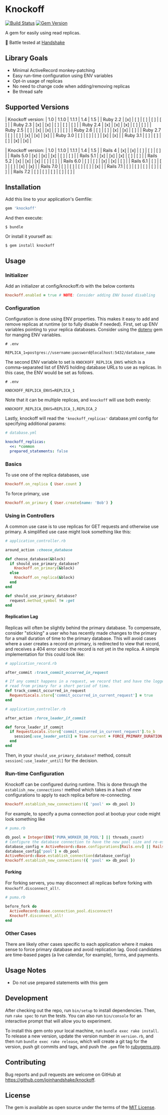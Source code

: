 # Knockoff

[![Build Status](https://github.com/joinhandshake/knockoff/actions/workflows/ruby.yml/badge.svg)](https://github.com/joinhandshake/knockoff/actions)
[![Gem Version](https://badge.fury.io/rb/knockoff.svg)](https://badge.fury.io/rb/knockoff)

A gem for easily using read replicas.

:handshake: Battle tested at [Handshake](https://joinhandshake.com/)

## Library Goals

* Minimal ActiveRecord monkey-patching
* Easy run-time configuration using ENV variables
* Opt-in usage of replicas
* No need to change code when adding/removing replicas
* Be thread safe

## Supported Versions

| Knockoff version: | 1.0 | 1.1.0 | 1.1.1 | 1.4 | 1.5 |
| Ruby 2.2 | [x] | [ ] | [ ] | [ ] | [ ] |
| Ruby 2.3 | [x] | [x] | [ ] | [ ] | [ ] |
| Ruby 2.4 | [x] | [x] | [x] | [ ] | [ ] |
| Ruby 2.5 | [ ] | [x] | [x] | [ ] | [ ] |
| Ruby 2.6 | [ ] | [ ] | [x] | [x] | [ ] |
| Ruby 2.7 | [ ] | [ ] | [x] | [x] | [x] |
| Ruby 3.0 | [ ] | [ ] | [ ] | [x] | [x] |
| Ruby 3.1 | [ ] | [ ] | [ ] | [x] | [x] |

| Knockoff version: | 1.0 | 1.1.0 | 1.1.1 | 1.4 | 1.5 |
| Rails 4 | [x] | [x] | [ ] | [ ] | [ ] |
| Rails 5.0 | [x] | [x] | [x] | [ ] | [ ] |
| Rails 5.1 | [x] | [x] | [x] | [ ] | [ ] |
| Rails 5.2 | [x] | [x] | [x] | [ ] | [ ] |
| Rails 6.0 | [ ] | [ ] | [x] | [x] | [ ] |
| Rails 6.1 | [ ] | [ ] | [ ] | [x] | [x] |
| Rails 7.0 | [ ] | [ ] | [ ] | [ ] | [x] |
| Rails 7.1 | [ ] | [ ] | [ ] | [ ] | [ ] |
| Rails 7.2 | [ ] | [ ] | [ ] | [ ] | [ ] |


## Installation

Add this line to your application's Gemfile:

```ruby
gem 'knockoff'
```

And then execute:

    $ bundle

Or install it yourself as:

    $ gem install knockoff

## Usage

### Initializer

Add an initializer at config/knockoff.rb with the below contents

```ruby
Knockoff.enabled = true # NOTE: Consider adding ENV based disabling
```

### Configuration

Configuration is done using ENV properties. This makes it easy to add and remove replicas at runtime (or to fully disable if needed). First, set up ENV variables pointing to your replica databases. Consider using the [dotenv](https://github.com/bkeepers/dotenv) gem for manging ENV variables.

```dotenv
# .env

REPLICA_1=postgres://username:password@localhost:5432/database_name
```

The second ENV variable to set is `KNOCKOFF_REPLICA_ENVS` which is a comma-separated list of ENVS holding database URLs to use as replicas. In this case, the ENV would be set as follows.

```
# .env

KNOCKOFF_REPLICA_ENVS=REPLICA_1
```

Note that it can be multiple replicas, and `knockoff` will use both evenly:

```
KNOCKOFF_REPLICA_ENVS=REPLICA_1,REPLICA_2
```

Lastly, knockoff will read the `'knockoff_replicas'` database.yml config for specifying additional params:

```yml
# database.yml

knockoff_replicas:
  <<: *common
  prepared_statements: false
```

### Basics

To use one of the replica databases, use

```ruby
Knockoff.on_replica { User.count }
```

To force primary, use

```ruby
Knockoff.on_primary { User.create(name: 'Bob') }
```

### Using in Controllers

A common use case is to use replicas for GET requests and otherwise use primary. A simplified use case might look something like this:

```ruby
# application_controller.rb

around_action :choose_database

def choose_database(&block)
  if should_use_primary_database?
    Knockoff.on_primary(&block)
  else
    Knockoff.on_replica(&block)
  end
end

def should_use_primary_database?
  request.method_symbol != :get
end

```

#### Replication Lag

Replicas will often be slightly behind the primary database. To compensate, consider "sticking" a user who has recently made changes to the primary for a small duration of time to the primary database. This will avoid cases where a user creates a record on primary, is redirected to view that record, and receives a 404 error since the record is not yet in the replica. A simple implementation for this could look like:

```ruby
# application_record.rb

after_commit :track_commit_occurred_in_request

# If any commit happens in a request, we record that and have the logged_in_user
# read from primary for a short period of time.
def track_commit_occurred_in_request
  RequestLocals.store['commit_occurred_in_current_request'] = true
end

# application_controller.rb

after_action :force_leader_if_commit

def force_leader_if_commit
  if RequestLocals.store['commit_occurred_in_current_request'].to_b
    session[:use_leader_until] = Time.current + FORCE_PRIMARY_DURATION
  end
end

```

Then, in your `should_use_primary_database?` method, consult `session[:use_leader_until]` for the decision.

### Run-time Configuration

Knockoff can be configured during runtime. This is done through the `establish_new_connections!` method which takes in a hash of new configurations to apply to each replica before re-connecting.

```ruby
Knockoff.establish_new_connections!({ 'pool' => db_pool })
```

For example, to specify a puma connection pool at bootup your code might look something like

```ruby
# puma.rb

db_pool = Integer(ENV['PUMA_WORKER_DB_POOL'] || threads_count)
# Configure the database connection to have the new pool size and re-establish connection
database_config = ActiveRecord::Base.configurations[Rails.env] || Rails.application.config.database_configuration[Rails.env]
database_config['pool'] = db_pool
ActiveRecord::Base.establish_connection(database_config)
Knockoff.establish_new_connections!({ 'pool' => db_pool })

```

#### Forking

For forking servers, you may disconnect all replicas before forking with `Knockoff.disconnect_all!`.

```ruby
# puma.rb

before_fork do
  ActiveRecord::Base.connection_pool.disconnect!
  Knockoff.disconnect_all!
end
```

### Other Cases

There are likely other cases specific to each application where it makes sense to force primary database and avoid replication lag. Good candidates are time-based pages (a live calendar, for example), forms, and payments.

## Usage Notes

* Do not use prepared statements with this gem

## Development

After checking out the repo, run `bin/setup` to install dependencies. Then, run `rake spec` to run the tests. You can also run `bin/console` for an interactive prompt that will allow you to experiment.

To install this gem onto your local machine, run `bundle exec rake install`. To release a new version, update the version number in `version.rb`, and then run `bundle exec rake release`, which will create a git tag for the version, push git commits and tags, and push the `.gem` file to [rubygems.org](https://rubygems.org).

## Contributing

Bug reports and pull requests are welcome on GitHub at https://github.com/joinhandshake/knockoff.

## License

The gem is available as open source under the terms of the [MIT License](http://opensource.org/licenses/MIT).

